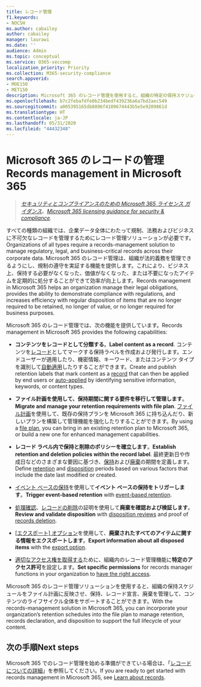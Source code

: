 ```yaml
---
title: レコード管理
f1.keywords:
- NOCSH
ms.author: cabailey
author: cabailey
manager: laurawi
ms.date: ''
audience: Admin
ms.topic: conceptual
ms.service: O365-seccomp
localization_priority: Priority
ms.collection: M365-security-compliance
search.appverid:
- MOE150
- MET150
description: Microsoft 365 のレコード管理を使用すると、組織の特定の保持スケジュールをファイル計画に適用し、コンテンツの完全なライフサイクルをサポートするために、保持、レコード宣言、廃棄を管理することができます。
ms.openlocfilehash: b7c2febafdfe0b234bedf439236a6a7bd2aec549
ms.sourcegitcommit: a005395165db8896f4109674443b5e5e9209861d
ms.translationtype: HT
ms.contentlocale: ja-JP
ms.lasthandoff: 05/31/2020
ms.locfileid: "44432348"
---
```

# <a name="records-management-in-microsoft-365"></a><span data-ttu-id="20165-103">Microsoft 365 のレコードの管理</span><span class="sxs-lookup"><span data-stu-id="20165-103">Records management in Microsoft 365</span></span>

><span data-ttu-id="20165-104">*[セキュリティとコンプライアンスのための Microsoft 365 ライセンス ガイダンス](https://aka.ms/ComplianceSD)。*</span><span class="sxs-lookup"><span data-stu-id="20165-104">*[Microsoft 365 licensing guidance for security & compliance](https://aka.ms/ComplianceSD).*</span></span>

<span data-ttu-id="20165-105">すべての種類の組織では、企業データ全体にわたって規制、法務およびビジネスに不可欠なレコードを管理するためにレコード管理ソリューションが必要です。</span><span class="sxs-lookup"><span data-stu-id="20165-105">Organizations of all types require a records-management solution to manage regulatory, legal, and business-critical records across their corporate data.</span></span> <span data-ttu-id="20165-106">Microsoft 365 のレコード管理は、組織が法的義務を管理できるようにし、規制の遵守を実証する機能を提供します。これにより、ビジネス上、保持する必要がなくなった、価値がなくなった、または不要になったアイテムを定期的に処分することができて効率が向上します。</span><span class="sxs-lookup"><span data-stu-id="20165-106">Records management in Microsoft 365 helps an organization manage their legal obligations, provides the ability to demonstrate compliance with regulations, and increases efficiency with regular disposition of items that are no longer required to be retained, no longer of value, or no longer required for business purposes.</span></span>

<span data-ttu-id="20165-107">Microsoft 365 のレコード管理では、次の機能を提供しています。</span><span class="sxs-lookup"><span data-stu-id="20165-107">Records management in Microsoft 365 provides the following capabilities:</span></span>

- <span data-ttu-id="20165-108">**コンテンツをレコードとして分類する**。</span><span class="sxs-lookup"><span data-stu-id="20165-108">**Label content as a record**.</span></span> <span data-ttu-id="20165-109">コンテンツを[レコード](records.md)としてマークする保持ラベルを作成および発行します。エンドユーザーが適用したり、機密情報、キーワード、またはコンテンツ タイプを識別して[自動適用](labels.md#applying-a-retention-label-automatically-based-on-conditions)したりすることができます。</span><span class="sxs-lookup"><span data-stu-id="20165-109">Create and publish retention labels that mark content as a [record](records.md) that can then be applied by end users or [auto-applied](labels.md#applying-a-retention-label-automatically-based-on-conditions) by identifying sensitive information, keywords, or content types.</span></span>

- <span data-ttu-id="20165-110">**ファイル計画を使用して、保持期間に関する要件を移行して管理します**。</span><span class="sxs-lookup"><span data-stu-id="20165-110">**Migrate and manage your retention requirements with file plan**.</span></span> <span data-ttu-id="20165-111">[ファイル計画](file-plan-manager.md)を使用して、既存の保持プランを Microsoft 365 に持ち込んだり、新しいプランを構築して管理機能を強化したりすることができます。</span><span class="sxs-lookup"><span data-stu-id="20165-111">By using a [file plan](file-plan-manager.md), you can bring in an existing retention plan to Microsoft 365, or build a new one for enhanced management capabilities.</span></span>

- <span data-ttu-id="20165-112">**レコード ラベル内で保持と削除のポリシーを確立します**。</span><span class="sxs-lookup"><span data-stu-id="20165-112">**Establish retention and deletion policies within the record label**.</span></span> <span data-ttu-id="20165-113">最終更新日や作成日などのさまざまな要因に基づき、[保持](create-retention-policies.md#retaining-content-for-a-specific-period-of-time)および[廃棄](create-retention-policies.md#deleting-content-thats-older-than-a-specific-age)の期間を定義します。</span><span class="sxs-lookup"><span data-stu-id="20165-113">Define [retention](create-retention-policies.md#retaining-content-for-a-specific-period-of-time) and [disposition](create-retention-policies.md#deleting-content-thats-older-than-a-specific-age) periods based on various factors that include the date last modified or created.</span></span>

- <span data-ttu-id="20165-114">[イベント ベースの保持](event-driven-retention.md)を使用して**イベント ベースの保持をトリガーします**。</span><span class="sxs-lookup"><span data-stu-id="20165-114">**Trigger event-based retention** with [event-based retention](event-driven-retention.md).</span></span>

- <span data-ttu-id="20165-115">[処理確認](disposition.md#disposition-reviews)、[レコードの削除](disposition.md#disposition-of-records)の証明を使用して**廃棄を確認および検証します**。</span><span class="sxs-lookup"><span data-stu-id="20165-115">**Review and validate disposition** with [disposition reviews](disposition.md#disposition-reviews) and proof of [records deletion](disposition.md#disposition-of-records).</span></span>

- <span data-ttu-id="20165-116">[[エクスポート] オプション](disposition.md#filter-and-export-the-views)を使用して、**廃棄されたすべてのアイテムに関する情報をエクスポートします**。</span><span class="sxs-lookup"><span data-stu-id="20165-116">**Export information about all disposed items** with the [export option](disposition.md#filter-and-export-the-views).</span></span>

- <span data-ttu-id="20165-117">[適切なアクセス権を取得する](../security/office-365-security/permissions-in-the-security-and-compliance-center.md)ために、組織内のレコード管理機能に**特定のアクセス許可**を設定します。</span><span class="sxs-lookup"><span data-stu-id="20165-117">**Set specific permissions** for records manager functions in your organization to [have the right access](../security/office-365-security/permissions-in-the-security-and-compliance-center.md).</span></span>

<span data-ttu-id="20165-118">Microsoft 365 のレコード管理ソリューションを使用すると、組織の保持スケジュールをファイル計画に反映させ、保持、レコード宣言、廃棄を管理して、コンテンツのライフサイクル全体をサポートすることができます。</span><span class="sxs-lookup"><span data-stu-id="20165-118">With the records-management solution in Microsoft 365, you can incorporate your organization’s retention schedules into the file plan to manage retention, records declaration, and disposition to support the full lifecycle of your content.</span></span>

## <a name="next-steps"></a><span data-ttu-id="20165-119">次の手順</span><span class="sxs-lookup"><span data-stu-id="20165-119">Next steps</span></span>

<span data-ttu-id="20165-120">Microsoft 365 でのレコード管理を始める準備ができている場合は、「[レコードについての詳細](records.md)」を参照してください。</span><span class="sxs-lookup"><span data-stu-id="20165-120">If you are ready to get started with records management in Microsoft 365, see [Learn about records](records.md).</span></span>
